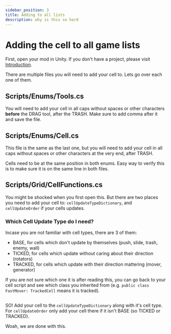 ```yaml
---
sidebar_position: 3
title: Adding to all lists
description: why is this so hard
---
```


# Adding the cell to all game lists

First, open your mod in Unity. If you don't have a project, please visit [Introduction](../intro).

There are multiple files you will need to add your cell to. Lets go over each one of them.

## Scripts/Enums/Tools.cs

You will need to add your cell in all caps without spaces or other characters **before** the DRAG tool, after the TRASH. Make sure to add comma after it and save the file.

## Scripts/Enums/Cell.cs

This file is the same as the last one, but you will need to add your cell in all caps without spaces or other characters at the very end, after TRASH.

Cells need to be at the same position in both enums. Easy way to verify this is to make sure it is on the same line in both files.

## Scripts/Grid/CellFunctions.cs

You might be shocked when you first open this. But there are two places you need to add your cell to: `cellUpdateTypeDictionary`, and `cellUpdateOrder` if your cells updates.

### Which Cell Update Type do I need?

Incase you are not familiar with cell types, there are 3 of them:
- BASE, for cells which don't update by themselves (push, slide, trash, enemy, wall)
- TICKED, for cells which update without caring about their direction (rotators)
- TRACKED, for cells which update with their direction mattering (mover, generator)

If you are not sure which one it is after reading this, you can go back to your cell script and see which class you inherited from (e.g. `public class FastMover: TrackedCell` means it is tracked).

##

SO! Add your cell to the `cellUpdateTypeDictionary` along with it's cell type.
For `cellUpdateOrder` only add your cell there if it isn't BASE (so TICKED or TRACKED).

Woah, we are done with this.